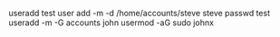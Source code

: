 useradd test
user add -m -d /home/accounts/steve steve
passwd test
useradd -m -G accounts john
usermod -aG sudo johnx
